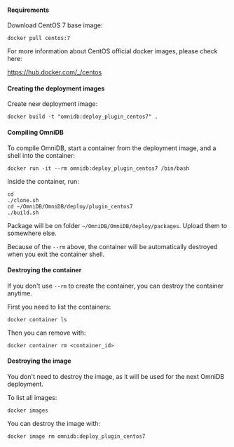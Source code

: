 #### Requirements

Download CentOS 7 base image:

```
docker pull centos:7
```

For more information about CentOS official docker images, please check here:

https://hub.docker.com/_/centos


#### Creating the deployment images

Create new deployment image:

```
docker build -t "omnidb:deploy_plugin_centos7" .
```


#### Compiling OmniDB

To compile OmniDB, start a container from the deployment image, and a shell into
the container:

```
docker run -it --rm omnidb:deploy_plugin_centos7 /bin/bash
```

Inside the container, run:

```
cd
./clone.sh
cd ~/OmniDB/OmniDB/deploy/plugin_centos7
./build.sh
```

Package will be on folder `~/OmniDB/OmniDB/deploy/packages`. Upload them to
somewhere else.

Because of the `--rm` above, the container will be automatically destroyed when
you exit the container shell.


#### Destroying the container

If you don't use `--rm` to create the container, you can destroy the container
anytime.

First you need to list the containers:

```
docker container ls
```

Then you can remove with:

```
docker container rm <container_id>
```


#### Destroying the image

You don't need to destroy the image, as it will be used for the next OmniDB
deployment.

To list all images:

```
docker images
```

You can destroy the image with:

```
docker image rm omnidb:deploy_plugin_centos7
```
